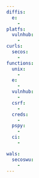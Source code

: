 ```yaml
---
diffis:
  e:
    -
platfs:
  vulnhub:
    -
curls:
  secos:
    -
functions:
  unix:
    -
  e:
    -
  vulnhub:
    -
  csrf:
    -
  creds:
    -
  pspy:
    -
  ci:
    -

wals:
  secoswu:
    -
---
```

